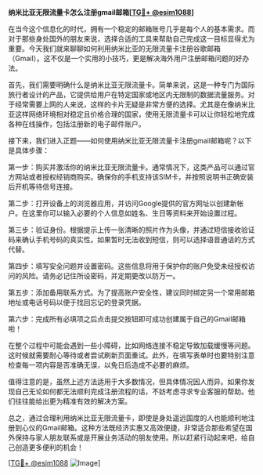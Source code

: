 **纳米比亚无限流量卡怎么注册gmail邮箱[[TG💪+ @esim1088](https://t.me/s/esim1088)]**

在当今这个信息化的时代，拥有一个稳定的邮箱账号几乎是每个人的基本需求。而对于那些身处国外的朋友来说，选择合适的工具来帮助自己完成这一目标显得尤为重要。今天我们就来聊聊如何利用纳米比亚的无限流量卡注册谷歌邮箱（Gmail）。这不仅是一个实用的小技巧，更是解决海外用户注册邮箱问题的好办法。

首先，我们需要明确什么是纳米比亚无限流量卡。简单来说，这是一种专门为国际旅行者设计的产品，它提供给用户在特定国家或地区内无限制的数据流量服务。对于经常需要上网的人来说，这样的卡片无疑是非常方便的选择。尤其是在像纳米比亚这样网络环境相对稳定且价格合理的国家，使用无限流量卡可以让你轻松地完成各种在线操作，包括注册新的电子邮件账户。

接下来，我们进入正题——如何使用纳米比亚无限流量卡注册gmail邮箱呢？以下是具体步骤：

第一步：购买并激活你的纳米比亚无限流量卡。通常情况下，这类产品可以通过官方网站或者授权经销商购买。确保你的手机支持该SIM卡，并按照说明书正确安装后开机等待信号连接。

第二步：打开设备上的浏览器应用，并访问Google提供的官方网址以创建新帐户。在这里你可以输入必要的个人信息如姓名、生日等资料来开始设置过程。

第三步：验证身份。根据提示上传一张清晰的照片作为头像，并通过短信接收验证码来确认手机号码的真实性。如果暂时无法收到短信，则可以选择语音通话的方式代替。

第四步：填写安全问题并设置密码。这些信息将用于保护你的账户免受未经授权访问的风险。请务必记住所设密码，并定期更改以防万一。

第五步：添加备用联系方式。为了提高账户安全性，建议同时绑定另一个常用邮箱地址或电话号码以便于找回忘记的登录凭据。

第六步：完成所有必填项之后点击提交按钮即可成功创建属于自己的Gmail邮箱啦！

在整个过程中可能会遇到一些小障碍，比如网络连接不稳定导致加载缓慢等问题。这时候就需要耐心等待或者尝试刷新页面重试。此外，在填写表单时也要特别注意检查每一项内容是否准确无误，以免日后造成不必要的麻烦。

值得注意的是，虽然上述方法适用于大多数情况，但具体情况因人而异。如果你发现自己无论如何都无法顺利完成注册流程的话，不妨考虑寻求专业客服的帮助。他们往往能给出更为精准有效的解决方案。

总之，通过合理利用纳米比亚无限流量卡，即使是身处遥远国度的人也能顺利地注册到心仪的Gmail邮箱。这种方法既经济实惠又高效便捷，非常适合那些希望在国外保持与家人朋友联系或是开展业务活动的朋友使用。所以赶紧行动起来吧，给自己创造更多便利的机会！

[[TG💪+ @esim1088](https://t.me/s/esim1088) ![Image](https://i.postimg.cc/4NQfJmqS/Snipaste-2025-05-13-00-14-12.png)]